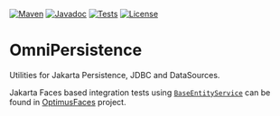 [![Maven](https://img.shields.io/maven-metadata/v/https/repo.maven.apache.org/maven2/org/omnifaces/omnipersistence/maven-metadata.xml.svg)](https://repo.maven.apache.org/maven2/org/omnifaces/omnipersistence/)
[![Javadoc](https://javadoc.io/badge/org.omnifaces/omnipersistence.svg)](https://javadoc.io/doc/org.omnifaces/omnipersistence) 
[![Tests](https://github.com/omnifaces/omnipersistence/actions/workflows/develop.maven.yml/badge.svg)](https://github.com/omnifaces/omnipersistence/actions)
[![License](https://img.shields.io/:license-apache-blue.svg)](https://www.apache.org/licenses/LICENSE-2.0.html)

# OmniPersistence

Utilities for Jakarta Persistence, JDBC and DataSources.

Jakarta Faces based integration tests using [`BaseEntityService`](https://github.com/omnifaces/omnipersistence/blob/develop/src/main/java/org/omnifaces/persistence/service/BaseEntityService.java) can be found in [OptimusFaces](https://github.com/omnifaces/optimusfaces) project.
